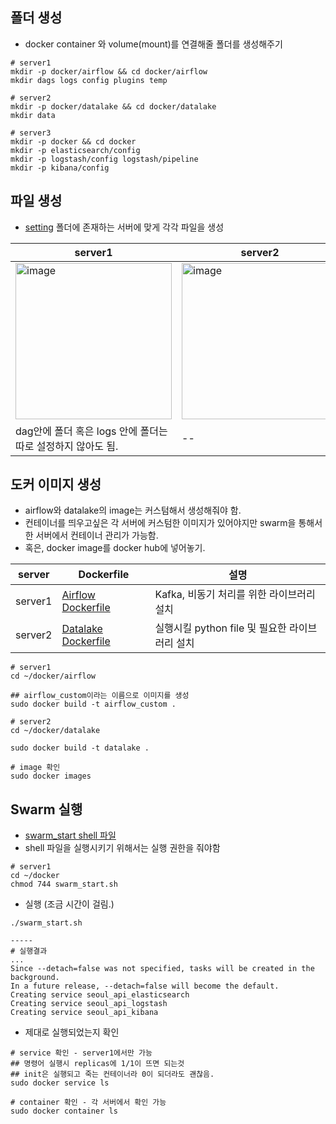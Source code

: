 
## 폴더 생성
- docker container 와 volume(mount)를 연결해줄 폴더를 생성해주기

```
# server1
mkdir -p docker/airflow && cd docker/airflow
mkdir dags logs config plugins temp

# server2
mkdir -p docker/datalake && cd docker/datalake
mkdir data

# server3
mkdir -p docker && cd docker
mkdir -p elasticsearch/config
mkdir -p logstash/config logstash/pipeline
mkdir -p kibana/config
```

## 파일 생성 
- [setting](setting/) 폴더에 존재하는 서버에 맞게 각각 파일을 생성

|server1|server2|server3|
|--|--|--|
|<img width="250" alt="image" src="https://github.com/user-attachments/assets/ddfffa93-8951-4c3d-b7fc-b41f87e2d3ab">|<img width="250" alt="image" src="https://github.com/user-attachments/assets/74a9a7d7-b252-4b6f-bd98-af4f56751fac">|<img width="250" alt="image" src="https://github.com/user-attachments/assets/eb9d7c6c-cdc4-4114-b4eb-4362af414905">|
|dag안에 폴더 혹은 logs 안에 폴더는 따로 설정하지 않아도 됨.|--|--|


## 도커 이미지 생성
- airflow와 datalake의 image는 커스텀해서 생성해줘야 함.
- 컨테이너를 띄우고싶은 각 서버에 커스텀한 이미지가 있어야지만 swarm을 통해서 한 서버에서 컨테이너 관리가 가능함.
- 혹은, docker image를 docker hub에 넣어놓기.

|server|Dockerfile|설명|
|--|--|--|
|server1|[Airflow Dockerfile](setting/server1/docker/airflow/Dockerfile)|Kafka, 비동기 처리를 위한 라이브러리 설치|
|server2|[Datalake Dockerfile](setting/server2/docker/datalake/Dockerfile)|실행시킬 python file 및 필요한 라이브러리 설치|

```
# server1
cd ~/docker/airflow

## airflow_custom이라는 이름으로 이미지를 생성
sudo docker build -t airflow_custom .
```

```
# server2
cd ~/docker/datalake

sudo docker build -t datalake .
```


```
# image 확인
sudo docker images
```

## Swarm 실행
- [swarm_start shell 파일](/setting/server1/docker/swarm_start.sh)
- shell 파일을 실행시키기 위해서는 실행 권한을 줘야함

```
# server1
cd ~/docker
chmod 744 swarm_start.sh
```

- 실행 (조금 시간이 걸림.)  
```
./swarm_start.sh

-----
# 실행결과
...
Since --detach=false was not specified, tasks will be created in the background.
In a future release, --detach=false will become the default.
Creating service seoul_api_elasticsearch
Creating service seoul_api_logstash
Creating service seoul_api_kibana
```

- 제대로 실행되었는지 확인

```
# service 확인 - server1에서만 가능
## 명령어 실행시 replicas에 1/1이 뜨면 되는것
## init은 실행되고 죽는 컨테이너라 0이 되더라도 괜찮음. 
sudo docker service ls

# container 확인 - 각 서버에서 확인 가능
sudo docker container ls 
```

